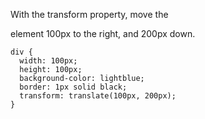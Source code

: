 With the transform property, move the <div> element 100px to the right, and 200px down.

    div {
      width: 100px;
      height: 100px;
      background-color: lightblue;
      border: 1px solid black;
      transform: translate(100px, 200px);
    }
